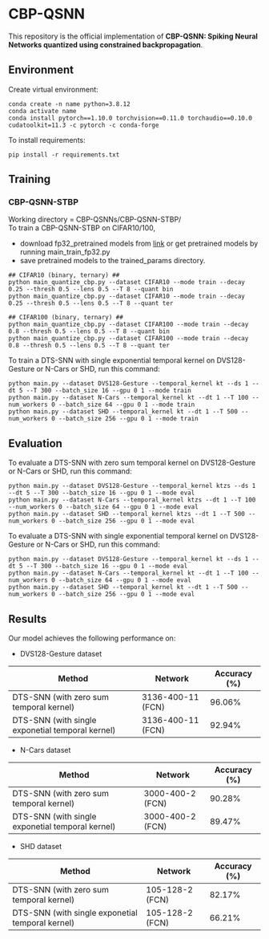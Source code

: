 # CBP-QSNN
This repository is the official implementation of **CBP-QSNN: Spiking Neural Networks quantized using constrained backpropagation**.



## Environment

Create virtual environment:
```setup
conda create -n name python=3.8.12
conda activate name
conda install pytorch==1.10.0 torchvision==0.11.0 torchaudio==0.10.0 cudatoolkit=11.3 -c pytorch -c conda-forge
```
To install requirements:
```setup
pip install -r requirements.txt
```



## Training

### CBP-QSNN-STBP
Working directory = CBP-QSNNs/CBP-QSNN-STBP/  
To train a CBP-QSNN-STBP on CIFAR10/100,  
- download fp32_pretrained models from [link](https://drive.google.com/drive/folders/1xzUjkhWJMmZurKwFNbIevwMpR5Zhvzj1?usp=sharing) or get pretrained models by running main_train_fp32.py   
- save pretrained models to the trained_params directory.

```train
## CIFAR10 (binary, ternary) ##
python main_quantize_cbp.py --dataset CIFAR10 --mode train --decay 0.25 --thresh 0.5 --lens 0.5 --T 8 --quant bin
python main_quantize_cbp.py --dataset CIFAR10 --mode train --decay 0.25 --thresh 0.5 --lens 0.5 --T 8 --quant ter

## CIFAR100 (binary, ternary) ##
python main_quantize_cbp.py --dataset CIFAR100 --mode train --decay 0.8 --thresh 0.5 --lens 0.5 --T 8 --quant bin
python main_quantize_cbp.py --dataset CIFAR100 --mode train --decay 0.8 --thresh 0.5 --lens 0.5 --T 8 --quant ter
```

To train a DTS-SNN with single exponential temporal kernel on DVS128-Gesture or N-Cars or SHD, run this command:
```train
python main.py --dataset DVS128-Gesture --temporal_kernel kt --ds 1 --dt 5 --T 300 --batch_size 16 --gpu 0 1 --mode train
python main.py --dataset N-Cars --temporal_kernel kt --dt 1 --T 100 --num_workers 0 --batch_size 64 --gpu 0 1 --mode train
python main.py --dataset SHD --temporal_kernel kt --dt 1 --T 500 --num_workers 0 --batch_size 256 --gpu 0 1 --mode train
```

## Evaluation

To evaluate a DTS-SNN with zero sum temporal kernel on DVS128-Gesture or N-Cars or SHD, run this command:
```evaluation
python main.py --dataset DVS128-Gesture --temporal_kernel ktzs --ds 1 --dt 5 --T 300 --batch_size 16 --gpu 0 1 --mode eval
python main.py --dataset N-Cars --temporal_kernel ktzs --dt 1 --T 100 --num_workers 0 --batch_size 64 --gpu 0 1 --mode eval
python main.py --dataset SHD --temporal_kernel ktzs --dt 1 --T 500 --num_workers 0 --batch_size 256 --gpu 0 1 --mode eval
```

To evaluate a DTS-SNN with single exponential temporal kernel on DVS128-Gesture or N-Cars or SHD, run this command:
```evaluation
python main.py --dataset DVS128-Gesture --temporal_kernel kt --ds 1 --dt 5 --T 300 --batch_size 16 --gpu 0 1 --mode eval
python main.py --dataset N-Cars --temporal_kernel kt --dt 1 --T 100 --num_workers 0 --batch_size 64 --gpu 0 1 --mode eval
python main.py --dataset SHD --temporal_kernel kt --dt 1 --T 500 --num_workers 0 --batch_size 256 --gpu 0 1 --mode eval
```

## Results
Our model achieves the following performance on: 

- DVS128-Gesture dataset

| Method                                            | Network                    | Accuracy (%) |
| ------------------------------------------------- | -------------------------- | ------------ |
| DTS-SNN (with zero sum temporal kernel)           | 3136-400-11 (FCN)          | 96.06%       |
| DTS-SNN (with single exponetial temporal kernel)  | 3136-400-11 (FCN)          | 92.94%       |

- N-Cars dataset

| Method                                            | Network                    | Accuracy (%) |
| ------------------------------------------------- | -------------------------- | ------------ |
| DTS-SNN (with zero sum temporal kernel)           | 3000-400-2 (FCN)           | 90.28%       |
| DTS-SNN (with single exponetial temporal kernel)  | 3000-400-2 (FCN)           | 89.47%       |

- SHD dataset

| Method                                            | Network                    | Accuracy (%) |
| ------------------------------------------------- | -------------------------- | ------------ |
| DTS-SNN (with zero sum temporal kernel)           | 105-128-2 (FCN)            | 82.17%       |
| DTS-SNN (with single exponetial temporal kernel)  | 105-128-2 (FCN)            | 66.21%       |
